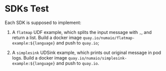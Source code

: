 # SDKs Test

Each SDK is supposed to implement:

1. A `flatmap` UDF example, which splits the input message with `,`, and return a list. Build a docker image `quay.io/numaio/flatmap-example:${language}` and push to `quay.io`;
   
2. A `simplesink` UDSink example, which prints out original message in pod logs. Build a docker image `quay.io/numaio/simplesink-example:${language}` and push to `quay.io`.
